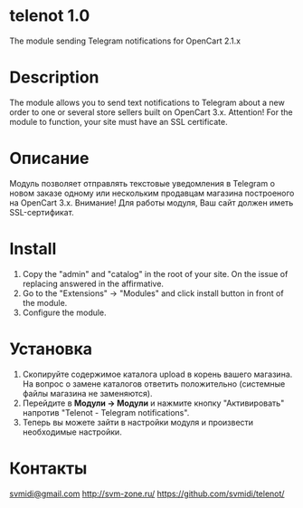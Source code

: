 # telenot 1.0
The module sending Telegram notifications for OpenCart 2.1.x

Description
===========
The module allows you to send text notifications to Telegram about a new order to one or several store sellers built on OpenCart 3.x.
Attention! For the module to function, your site must have an SSL certificate.

Описание
========
Модуль позволяет отправлять текстовые уведомления в Telegram о новом заказе одному или нескольким продавцам  магазина построеного на OpenCart 3.x. 
Внимание! Для работы модуля, Ваш сайт должен иметь SSL-сертификат.

Install
=======
1. Copy the "admin" and "catalog" in the root of your site. On the issue of replacing answered in the affirmative.
2. Go to the "Extensions" -> "Modules" and click install button in front of the module.
3. Configure the module.

Установка
=========
1. Скопируйте содержимое каталога upload в корень вашего магазина. На вопрос о замене каталогов ответить положительно (системные файлы магазина не заменяются).
2. Перейдите в **Модули -> Модули** и нажмите кнопку "Активировать" напротив "Telenot - Telegram notifications".
3. Теперь вы можете зайти в настройки модуля и произвести необходимые настройки.



Контакты
========
svmidi@gmail.com
http://svm-zone.ru/
https://github.com/svmidi/telenot/
